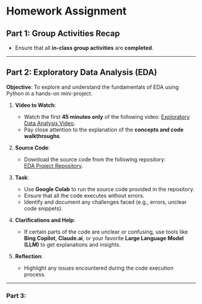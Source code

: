 # Homework Assignment

## Part 1: Group Activities Recap

- Ensure that all **in-class group activities** are **completed**.  
  

---

## Part 2: Exploratory Data Analysis (EDA)

**Objective**: To explore and understand the fundamentals of EDA using Python in a hands-on mini-project.  

1. **Video to Watch**:  
   - Watch the first **45 minutes only** of the following video: [Exploratory Data Analysis Video](https://youtu.be/1MGG75oUK7o).  
   - Pay close attention to the explanation of the **concepts and code walkthroughs**.  

2. **Source Code**:  
   - Download the source code from the following repository:  
     [EDA Project Repository](https://github.com/codebasics/project-da-online-retail-pandas).  

3. **Task**:  
   - Use **Google Colab** to run the source code provided in the repository.  
   - Ensure that all the code executes without errors.  
   - Identify and document any challenges faced (e.g., errors, unclear code snippets).  

4. **Clarifications and Help**:  
   - If certain parts of the code are unclear or confusing, use tools like **Bing Copilot**, **Claude.ai**, or your favorite **Large Language Model (LLM)** to get explanations and insights.  

5. **Reflection**:  
   - Highlight any issues encountered during the code execution process.  

---

### Part 3: 


  
